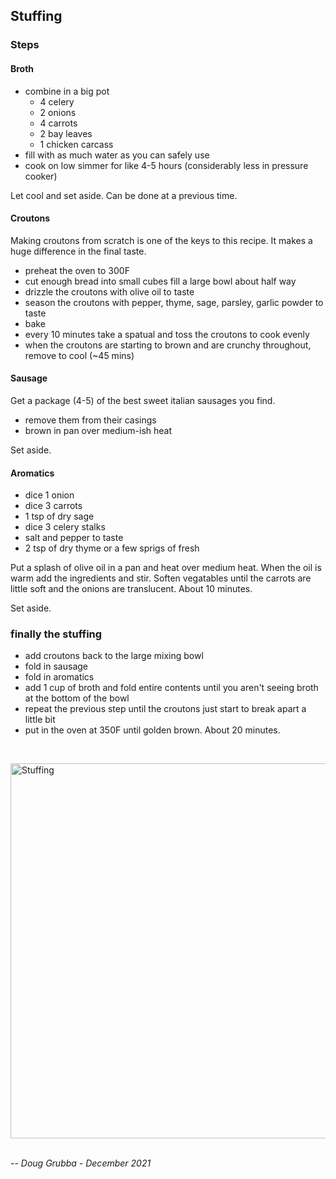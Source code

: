 ## Stuffing

### Steps

#### Broth

- combine in a big pot
  - 4 celery
  - 2 onions
  - 4 carrots
  - 2 bay leaves
  - 1 chicken carcass
- fill with as much water as you can safely use
- cook on low simmer for like 4-5 hours (considerably less in pressure cooker)

Let cool and set aside. Can be done at a previous time.

#### Croutons

Making croutons from scratch is one of the keys to this recipe. It makes a huge
difference in the final taste.

- preheat the oven to 300F
- cut enough bread into small cubes fill a large bowl about half way
- drizzle the croutons with olive oil to taste
- season the croutons with pepper, thyme, sage, parsley, garlic powder to taste
- bake
- every 10 minutes take a spatual and toss the croutons to cook evenly
- when the croutons are starting to brown and are crunchy throughout, remove to cool (~45 mins)

#### Sausage

Get a package (4-5) of the best sweet italian sausages you find.

- remove them from their casings
- brown in pan over medium-ish heat

Set aside.

#### Aromatics

- dice 1 onion
- dice 3 carrots
- 1 tsp of dry sage
- dice 3 celery stalks
- salt and pepper to taste
- 2 tsp of dry thyme or a few sprigs of fresh

Put a splash of olive oil in a pan and heat over medium heat.
When the oil is warm add the ingredients and stir.
Soften vegatables until the carrots are little soft and the onions
are translucent. About 10 minutes.

Set aside.

### finally the stuffing

- add croutons back to the large mixing bowl
- fold in sausage
- fold in aromatics
- add 1 cup of broth and fold entire contents until you aren't seeing broth at the bottom of the bowl
- repeat the previous step until the croutons just start to break apart a little bit
- put in the oven at 350F until golden brown. About 20 minutes.

<br />

<a data-flickr-embed="true" data-context="true" href="https://www.flickr.com/photos/98923870@N05/51798081156/in/album-72177720295710923/" title="Stuffing"><img src="https://live.staticflickr.com/65535/51798081156_20a5cd99dc_c.jpg" width="800" height="600" alt="Stuffing"></a><script async src="//embedr.flickr.com/assets/client-code.js" charset="utf-8"></script>

<br />-- <cite>Doug Grubba - December 2021</cite>
